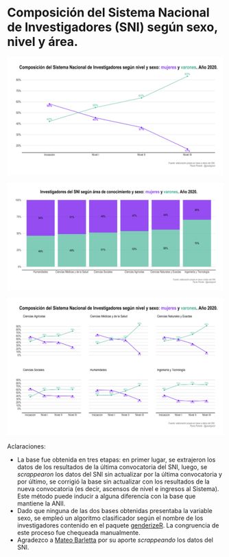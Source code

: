 # Composición del Sistema Nacional de Investigadores (SNI) según sexo, nivel y área.


![](plots/sni_2020.png)

![](plots/sni_area_2020.png)

![](plots/sni_area_nivel_2020.png)

Aclaraciones: 

- La base fue obtenida en tres etapas: en primer lugar, se extrajeron los datos de los resultados de la última convocatoria del SNI, luego, se _scrappearon_ los datos del SNI sin actualizar por la última convocatoria y por último, se corrigió la base sin actualizar con los resultados de la nueva convocatoria (es decir, ascensos de nivel e ingresos al Sistema). Este método puede inducir a alguna diferencia con la base que mantiene la ANII.
- Dado que ninguna de las dos bases obtenidas presentaba la variable sexo, se empleó un algoritmo clasificador según el nombre de los investigadores contenido en el paquete [genderizeR](https://github.com/kalimu/genderizeR). La congruencia de este proceso fue chequeada manualmente. 
- Agradezco a [Mateo Barletta](https://github.com/MateoBarletta) por su aporte _scrappeando_ los datos del SNI. 
